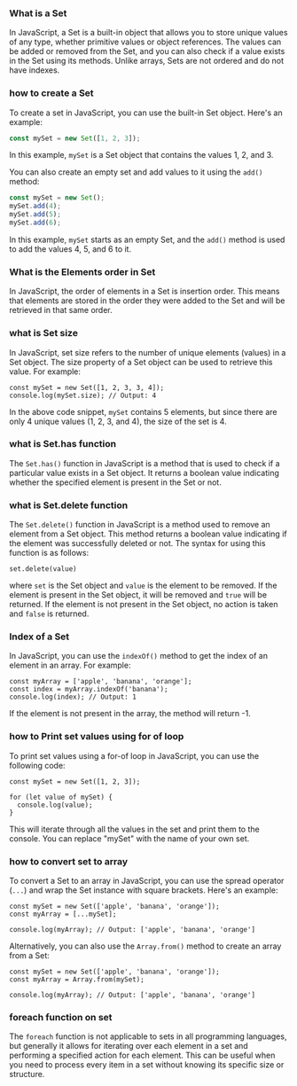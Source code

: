 ### What is a Set 
In JavaScript, a Set is a built-in object that allows you to store unique values of any type, whether primitive values or object references. The values can be added or removed from the Set, and you can also check if a value exists in the Set using its methods. Unlike arrays, Sets are not ordered and do not have indexes.


### how to create a Set
To create a set in JavaScript, you can use the built-in Set object. Here's an example:

```javascript
const mySet = new Set([1, 2, 3]);
```

In this example, `mySet` is a Set object that contains the values 1, 2, and 3.

You can also create an empty set and add values to it using the `add()` method:

```javascript
const mySet = new Set();
mySet.add(4);
mySet.add(5);
mySet.add(6);
```

In this example, `mySet` starts as an empty Set, and the `add()` method is used to add the values 4, 5, and 6 to it.


### What is the Elements order in Set 
In JavaScript, the order of elements in a Set is insertion order. This means that elements are stored in the order they were added to the Set and will be retrieved in that same order.


### what is Set size
In JavaScript, set size refers to the number of unique elements (values) in a Set object. The size property of a Set object can be used to retrieve this value. For example:

```
const mySet = new Set([1, 2, 3, 3, 4]);
console.log(mySet.size); // Output: 4
```

In the above code snippet, `mySet` contains 5 elements, but since there are only 4 unique values (1, 2, 3, and 4), the size of the set is 4.


### what is Set.has function
The `Set.has()` function in JavaScript is a method that is used to check if a particular value exists in a Set object. It returns a boolean value indicating whether the specified element is present in the Set or not.


### what is Set.delete function
The `Set.delete()` function in JavaScript is a method used to remove an element from a Set object. This method returns a boolean value indicating if the element was successfully deleted or not. The syntax for using this function is as follows:

```
set.delete(value)
```

where `set` is the Set object and `value` is the element to be removed. If the element is present in the Set object, it will be removed and `true` will be returned. If the element is not present in the Set object, no action is taken and `false` is returned.


### Index of a Set
In JavaScript, you can use the `indexOf()` method to get the index of an element in an array. For example:

```
const myArray = ['apple', 'banana', 'orange'];
const index = myArray.indexOf('banana');
console.log(index); // Output: 1
```

If the element is not present in the array, the method will return -1.


### how to Print set values using for of loop
To print set values using a for-of loop in JavaScript, you can use the following code:

```
const mySet = new Set([1, 2, 3]);

for (let value of mySet) {
  console.log(value);
}
```

This will iterate through all the values in the set and print them to the console. You can replace "mySet" with the name of your own set.


### how to convert set to array
To convert a Set to an array in JavaScript, you can use the spread operator (`...`) and wrap the Set instance with square brackets. Here's an example:

```
const mySet = new Set(['apple', 'banana', 'orange']);
const myArray = [...mySet];

console.log(myArray); // Output: ['apple', 'banana', 'orange']
```

Alternatively, you can also use the `Array.from()` method to create an array from a Set:

```
const mySet = new Set(['apple', 'banana', 'orange']);
const myArray = Array.from(mySet);

console.log(myArray); // Output: ['apple', 'banana', 'orange']
```


### foreach function on set

The `foreach` function is not applicable to sets in all programming languages, but generally it allows for iterating over each element in a set and performing a specified action for each element. This can be useful when you need to process every item in a set without knowing its specific size or structure.


